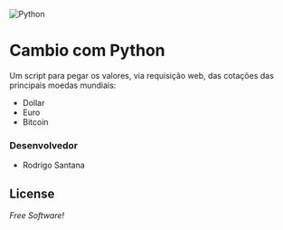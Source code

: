 ![Python](https://www.python.org/static/img/python-logo@2x.png)

# Cambio com Python
Um script para pegar os valores, via requisição web, das cotações das principais moedas mundiais:
  - Dollar
  - Euro
  - Bitcoin

### Desenvolvedor

 - Rodrigo Santana

License
----
*Free Software!*